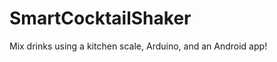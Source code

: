 SmartCocktailShaker
===================

Mix drinks using a kitchen scale, Arduino, and an Android app!
